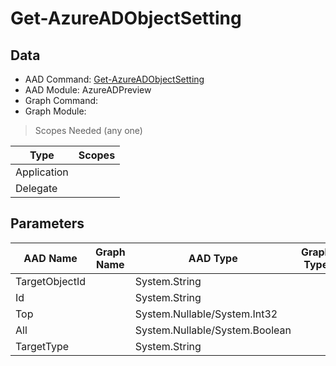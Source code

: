 # Get-AzureADObjectSetting

> 

## Data

+ AAD Command: [Get-AzureADObjectSetting](https://docs.microsoft.com/en-us/powershell/module/AzureADPreview/Get-AzureADObjectSetting)
+ AAD Module: AzureADPreview
+ Graph Command: [](https://docs.microsoft.com/en-us/powershell/module//)
+ Graph Module: 

> Scopes Needed (any one)

|Type|Scopes|
|---|---|
|Application||
|Delegate||

## Parameters

|AAD Name|Graph Name|AAD Type|Graph Type|Infos|
|---|---|---|---|---|
|TargetObjectId||System.String|||
|Id||System.String|||
|Top||System.Nullable/System.Int32|||
|All||System.Nullable/System.Boolean|||
|TargetType||System.String|||

